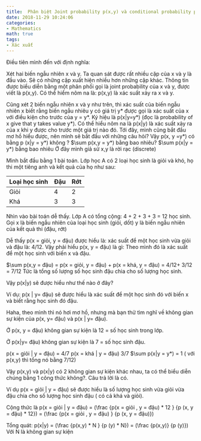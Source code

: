 ```yaml
---
title:  Phân biệt Joint probability p(x,y) và conditional probability p(x|y).
date: 2018-11-29 10:24:06
categories:
- Mathematics
math: true
tags:
- Xác xuất
---
```

Điều tiên mình đến với định nghĩa:

Xét hai biến ngẫu nhiên x và y. Ta quan sát được rất nhiều cặp của x và y là đầu vào. Sẽ có những cặp xuất hiện nhiều hơn những cặp khác. Thông tin được biểu diễn bằng một phân phối gọi là joint probability của x và y, được viết là p(x,y). Có thể hiểm nôm na là: p(x,y) là xác suất xảy ra x và y.

Cũng xét 2 biến ngẫu nhiên x và y như trên, thì xác suất của biến ngẫu nhiên x biết rằng biến ngẫu nhiêu y có giá trị y* được gọi là xác suất của x với điều kiện cho trước của y = y*. Ký hiệu là p(x|y=y*) (đọc là probability of x give that y takes value y*). Có thể hiểu nôm na là p(x|y) là xác suất xảy ra của x khi y được cho trước một giá trị nào đó.
Tới đây, mình cũng bắt đầu mơ hồ hiểu được, nên mình sẽ bắt đầu với những câu hỏi?
Vậy p(x, y =y*) có bằng p (x|y = y*) không ?
$\sum p(x,y = y*) bằng bao nhiêu?
$\sum p(x|y = y*) bằng bao nhiêu
Ở đây mình giả sử x,y là rời rạc (discrete)

Mình bắt đầu bằng 1 bài toán. Lớp học A có 2 loại học sinh là giỏi và khó, họ thi một tiêng anh và kết quả của họ như sau:

|Loại học sinh | Đậu | Rớt|
|--------------|-----|----|
| Giỏi| 4 | 2|
| Khá | 3 | 3|

Nhìn vào bài toán dễ thấy. Lớp A có tổng cộng: 4 + 2 + 3 + 3 = 12 học sinh.
Gọi x là biến ngẫu nhiên của loại học sinh (giỏi, dốt)
	y là biến ngẫu nhiên của kết quả thi (đậu, rớt)

Dễ thấy p(x = giỏi, y = đậu) được hiểu là: xác suất để một học sinh vừa giỏi và đậu là: 4/12.
Vậy phải hiểu p(x, y = đậu) là gì: Theo mình đó là xác suất để một học sinh với biến x và đậu.

$\sum p(x,y = đậu) = p(x = giỏi, y = đậu) + p(x = khá, y = đậu) = 4/12+ 3/12 = 7/12
Tức là tổng số lượng số học sinh đậu chia cho số lượng học sinh.

Vậy p(x|y) sẽ được hiểu như thế nào ở đây?

Ví dụ: p(x | y= đậu) sẽ được hiểu là xác suất để một học sinh đó với biến x và biết rằng học sinh đó đậu.

Haha, theo mình thì nó hơi mơ hồ, nhưng mà bạn thử tìm nghĩ về không gian sự kiện của p(x, y= đậu) và p(x | y= đậu).

Ở p(x, y = đậu) không gian sự kiện là 12 = số học sinh trong lớp.

Ở p(x|y= đậu) không gian sự kiện là 7 = số học sinh đậu.


p(x = giỏi | y = đậu) = 4/7
p(x = khá | y = đậu) 3/7
$\sum p(x|y = y*) = 1 ( với p(x,y) thì tổng nó bằng 7/12)

Vậy p(x,y) và p(x|y) có 2 không gian sự kiện khác nhau, ta có thể biểu diễn chúng bằng 1 công thức không?. Câu trả lời là có.

Ví dụ p(x = giỏi | y = đậu) sẽ được hiểu là số lượng học sinh vừa giỏi vừa đậu chia cho số lượng học sinh đậu ( có cả khá và giỏi).

Cộng thức là p(x = giỏi | y = đậu) = (\frac {p(x = giỏi , y = đậu) * 12 } {p (x, y = đậu) * 12}) =  (\frac {p(x = giỏi , y = đậu) } {p (x, y = đậu)})

Tổng quát: p(x|y) = (\frac {p(x,y) * N } {p (y) * N}) = (\frac {p(x,y)} {p (y)})
Với N là không gian sự kiện
